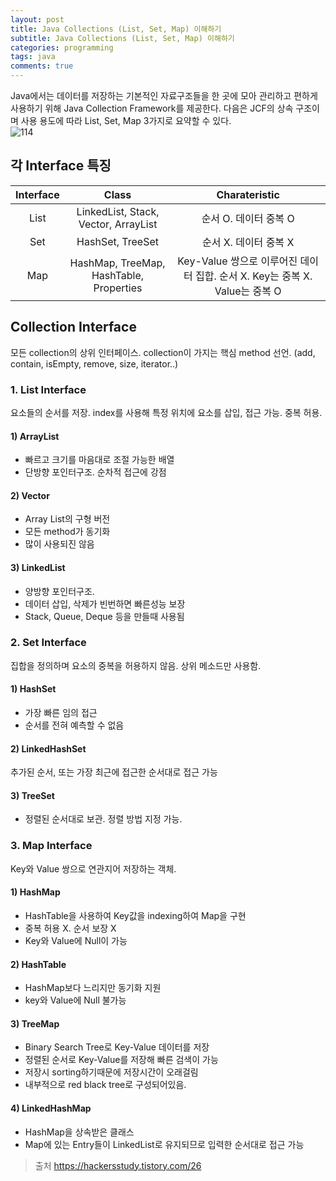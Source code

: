 ```yaml
---
layout: post
title: Java Collections (List, Set, Map) 이해하기
subtitle: Java Collections (List, Set, Map) 이해하기
categories: programming
tags: java
comments: true
---
```


Java에서는 데이터를 저장하는 기본적인 자료구조들을 한 곳에 모아 관리하고 편하게 사용하기 위해 Java Collection Framework를 제공한다. 다음은 JCF의 상속 구조이며 사용 용도에 따라 List, Set, Map 3가지로 요약할 수 있다.  
![114](https://www.moongchi.dev/wp-content/images/114_1.jpg)

## 각 Interface 특징

| Interface | Class | Charateristic |
|:---:|:---:|:---:|
| List | LinkedList, Stack, Vector, ArrayList | 순서 O. 데이터 중복 O |
| Set | HashSet, TreeSet | 순서 X. 데이터 중복 X |
| Map | HashMap, TreeMap, HashTable, Properties | Key-Value 쌍으로 이루어진 데이터 집합. 순서 X. Key는 중복 X. Value는 중복 O  |

## Collection Interface
모든 collection의 상위 인터페이스. collection이 가지는 핵심 method 선언. (add, contain, isEmpty, remove, size, iterator..)

### 1. List Interface
요소들의 순서를 저장. index를 사용해 특정 위치에 요소를 삽입, 접근 가능. 중복 허용.

#### 1) ArrayList
- 빠르고 크기를 마음대로 조절 가능한 배열
- 단방향 포인터구조. 순차적 접근에 강점

#### 2) Vector
- Array List의 구형 버전
- 모든 method가 동기화
- 많이 사용되진 않음

#### 3) LinkedList
- 양방향 포인터구조.
- 데이터 삽입, 삭제가 빈번하면 빠른성능 보장
- Stack, Queue, Deque 등을 만들때 사용됨

### 2. Set Interface
집합을 정의하며 요소의 중복을 허용하지 않음. 상위 메소드만 사용함.

#### 1) HashSet
- 가장 빠른 임의 접근
- 순서를 전혀 예측할 수 없음

#### 2) LinkedHashSet 
추가된 순서, 또는 가장 최근에 접근한 순서대로 접근 가능

#### 3) TreeSet
- 정렬된 순서대로 보관. 정렬 방법 지정 가능.

### 3. Map Interface
Key와 Value 쌍으로 연관지어 저장하는 객체.

#### 1) HashMap
- HashTable을 사용하여 Key값을 indexing하여 Map을 구현
- 중복 허용 X. 순서 보장 X
- Key와 Value에 Null이 가능

#### 2) HashTable
- HashMap보다 느리지만 동기화 지원
- key와 Value에 Null 불가능

#### 3) TreeMap
- Binary Search Tree로 Key-Value 데이터를 저장
- 정렬된 순서로 Key-Value를 저장해 빠른 검색이 가능
- 저장시 sorting하기때문에 저장시간이 오래걸림
- 내부적으로 red black tree로 구성되어있음.

#### 4) LinkedHashMap
- HashMap을 상속받은 클래스
- Map에 있는 Entry들이 LinkedList로 유지되므로 입력한 순서대로 접근 가능

> 출처 https://hackersstudy.tistory.com/26